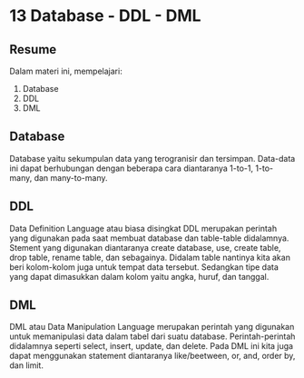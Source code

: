 # 13 Database - DDL - DML
## Resume

Dalam materi ini, mempelajari:
  1. Database
  2. DDL
  3. DML
  
## Database 
Database yaitu sekumpulan data yang terogranisir dan tersimpan. Data-data ini dapat berhubungan dengan beberapa cara diantaranya 1-to-1, 1-to-many, dan many-to-many. 
## DDL
Data Definition Language atau biasa disingkat DDL merupakan perintah yang digunakan pada saat membuat database dan table-table didalamnya. Stement yang digunakan diantaranya create database, use, create table, drop table, rename table, dan sebagainya. Didalam table nantinya kita akan beri kolom-kolom juga untuk tempat data tersebut. Sedangkan tipe data yang dapat dimasukkan dalam kolom yaitu angka, huruf, dan tanggal.
## DML 
DML atau Data Manipulation Language merupakan perintah yang digunakan untuk memanipulasi data dalam tabel dari suatu database. Perintah-perintah didalamnya seperti select, insert, update, dan delete. Pada DML ini kita juga dapat menggunakan statement diantaranya like/beetween, or, and, order by, dan limit.